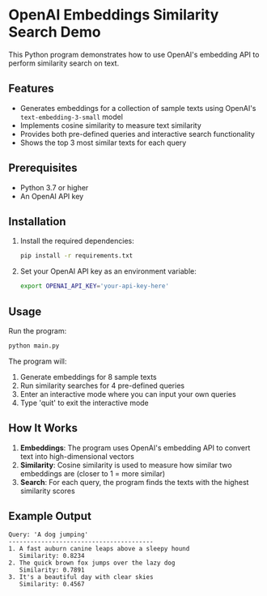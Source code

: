 # OpenAI Embeddings Similarity Search Demo

This Python program demonstrates how to use OpenAI's embedding API to perform similarity search on text.

## Features

- Generates embeddings for a collection of sample texts using OpenAI's `text-embedding-3-small` model
- Implements cosine similarity to measure text similarity
- Provides both pre-defined queries and interactive search functionality
- Shows the top 3 most similar texts for each query

## Prerequisites

- Python 3.7 or higher
- An OpenAI API key

## Installation

1. Install the required dependencies:
   ```bash
   pip install -r requirements.txt
   ```

2. Set your OpenAI API key as an environment variable:
   ```bash
   export OPENAI_API_KEY='your-api-key-here'
   ```

## Usage

Run the program:
```bash
python main.py
```

The program will:
1. Generate embeddings for 8 sample texts
2. Run similarity searches for 4 pre-defined queries
3. Enter an interactive mode where you can input your own queries
4. Type 'quit' to exit the interactive mode

## How It Works

1. **Embeddings**: The program uses OpenAI's embedding API to convert text into high-dimensional vectors
2. **Similarity**: Cosine similarity is used to measure how similar two embeddings are (closer to 1 = more similar)
3. **Search**: For each query, the program finds the texts with the highest similarity scores

## Example Output

```
Query: 'A dog jumping'
----------------------------------------
1. A fast auburn canine leaps above a sleepy hound
   Similarity: 0.8234
2. The quick brown fox jumps over the lazy dog
   Similarity: 0.7891
3. It's a beautiful day with clear skies
   Similarity: 0.4567
``` 
